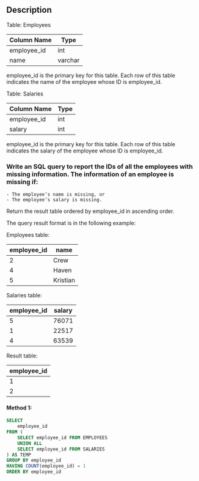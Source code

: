 ## Description

Table: Employees

| Column Name | Type    |
| ----------- | ------- |
| employee_id | int     |
| name        | varchar |

employee_id is the primary key for this table.
Each row of this table indicates the name of the employee whose ID is employee_id.

Table: Salaries

| Column Name | Type |
| ----------- | ---- |
| employee_id | int  |
| salary      | int  |

employee_id is the primary key for this table.
Each row of this table indicates the salary of the employee whose ID is employee_id.

### Write an SQL query to report the IDs of all the employees with missing information. The information of an employee is missing if:

    - The employee’s name is missing, or
    - The employee’s salary is missing.

Return the result table ordered by employee_id in ascending order.

The query result format is in the following example:

Employees table:

| employee_id | name     |
| ----------- | -------- |
| 2           | Crew     |
| 4           | Haven    |
| 5           | Kristian |

Salaries table:

| employee_id | salary |
| ----------- | ------ |
| 5           | 76071  |
| 1           | 22517  |
| 4           | 63539  |

Result table:

| employee_id |
| ----------- |
| 1           |
| 2           |

#### Method 1:

```sql
SELECT
    employee_id
FROM (
    SELECT employee_id FROM EMPLOYEES
    UNION ALL
    SELECT employee_id FROM SALARIES
) AS TEMP
GROUP BY employee_id
HAVING COUNT(employee_id) = 1
ORDER BY employee_id
```
